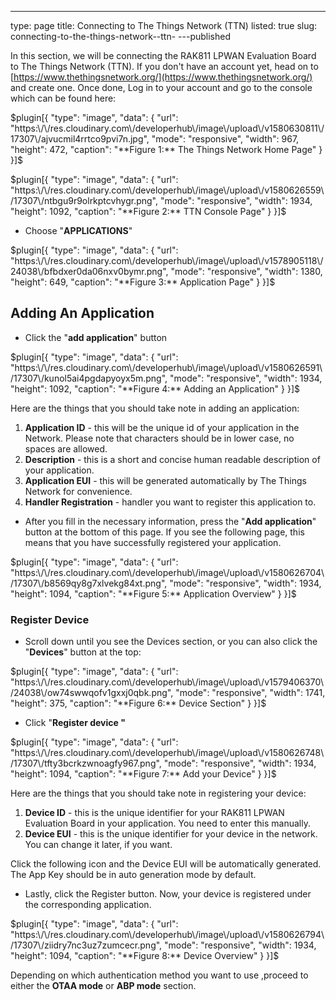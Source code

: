 ---
type: page
title: Connecting to The Things Network (TTN)
listed: true
slug: connecting-to-the-things-network--ttn-
---published

In this section, we will be connecting the RAK811 LPWAN Evaluation Board to The Things Network (TTN). If you don't have an account yet, head on to [https://www.thethingsnetwork.org/](https://www.thethingsnetwork.org/) and create one. Once done, Log in to your account and go to the console which can be found here:

$plugin[{
    "type": "image",
    "data": {
        "url": "https:\/\/res.cloudinary.com\/developerhub\/image\/upload\/v1580630811\/17307\/ajvucmil4rrtco9pvi7n.jpg",
        "mode": "responsive",
        "width": 967,
        "height": 472,
        "caption": "**Figure 1:** The Things Network Home Page"
    }
}]$

$plugin[{
    "type": "image",
    "data": {
        "url": "https:\/\/res.cloudinary.com\/developerhub\/image\/upload\/v1580626559\/17307\/ntbgu9r9olrkptcvhygr.png",
        "mode": "responsive",
        "width": 1934,
        "height": 1092,
        "caption": "**Figure 2:** TTN Console Page"
    }
}]$

- Choose "**APPLICATIONS**"

$plugin[{
    "type": "image",
    "data": {
        "url": "https:\/\/res.cloudinary.com\/developerhub\/image\/upload\/v1578905118\/24038\/bfbdxer0da06nxv0bymr.png",
        "mode": "responsive",
        "width": 1380,
        "height": 649,
        "caption": "**Figure 3:** Application Page"
    }
}]$

## Adding An Application

- Click the "**add application**" button

$plugin[{
    "type": "image",
    "data": {
        "url": "https:\/\/res.cloudinary.com\/developerhub\/image\/upload\/v1580626591\/17307\/kunol5ai4pgdapyoyx5m.png",
        "mode": "responsive",
        "width": 1934,
        "height": 1092,
        "caption": "**Figure 4:** Adding an Application"
    }
}]$

Here are the things that you should take note in adding an application:

1. **Application ID** - this will be the unique id of your application in the Network. Please note that characters should be in lower case, no spaces are allowed.
2. **Description** - this is a short and concise human readable description of your application.
3. **Application EUI** - this will be generated automatically by The Things Network for convenience.
4. **Handler Registration** - handler you want to register this application to.

- After you fill in the necessary information, press the "**Add application**" button at the bottom of this page. If you see the following page, this means that you have successfully registered your application.

$plugin[{
    "type": "image",
    "data": {
        "url": "https:\/\/res.cloudinary.com\/developerhub\/image\/upload\/v1580626704\/17307\/b8569qy8g7xlvekg84xt.png",
        "mode": "responsive",
        "width": 1934,
        "height": 1094,
        "caption": "**Figure 5:** Application Overview"
    }
}]$

### Register Device

- Scroll down until you see the Devices section, or you can also click the "**Devices**" button at the top:

$plugin[{
    "type": "image",
    "data": {
        "url": "https:\/\/res.cloudinary.com\/developerhub\/image\/upload\/v1579406370\/24038\/ow74swwqofv1gxxj0qbk.png",
        "mode": "responsive",
        "width": 1741,
        "height": 375,
        "caption": "**Figure 6:** Device Section"
    }
}]$

- Click "**Register device "**

$plugin[{
    "type": "image",
    "data": {
        "url": "https:\/\/res.cloudinary.com\/developerhub\/image\/upload\/v1580626748\/17307\/tfty3bcrkzwnoagfy967.png",
        "mode": "responsive",
        "width": 1934,
        "height": 1094,
        "caption": "**Figure 7:** Add your Device"
    }
}]$

Here are the things that you should take note in registering your device:

1. **Device ID** - this is the unique identifier for your RAK811 LPWAN Evaluation Board in your application. You need to enter this manually.
2. **Device EUI** - this is the unique identifier for your device in the network. You can change it later, if you want.

Click the following icon and the Device EUI will be automatically generated. The App Key should be in auto generation mode by default.

- Lastly, click the Register button. Now, your device is registered under the corresponding application.

$plugin[{
    "type": "image",
    "data": {
        "url": "https:\/\/res.cloudinary.com\/developerhub\/image\/upload\/v1580626794\/17307\/ziidry7nc3uz7zumcecr.png",
        "mode": "responsive",
        "width": 1934,
        "height": 1094,
        "caption": "**Figure 8:** Device Overview"
    }
}]$

Depending on which authentication method you want to use ,proceed to either the **OTAA mode** or **ABP mode** section.

